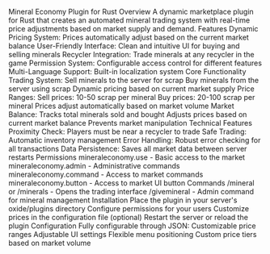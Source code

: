 Mineral Economy Plugin for Rust
Overview
A dynamic marketplace plugin for Rust that creates an automated mineral trading system with real-time price adjustments based on market supply and demand.
Features
Dynamic Pricing System: Prices automatically adjust based on the current market balance
User-Friendly Interface: Clean and intuitive UI for buying and selling minerals
Recycler Integration: Trade minerals at any recycler in the game
Permission System: Configurable access control for different features
Multi-Language Support: Built-in localization system
Core Functionality
Trading System:
Sell minerals to the server for scrap
Buy minerals from the server using scrap
Dynamic pricing based on current market supply
Price Ranges:
Sell prices: 10-50 scrap per mineral
Buy prices: 20-100 scrap per mineral
Prices adjust automatically based on market volume
Market Balance:
Tracks total minerals sold and bought
Adjusts prices based on current market balance
Prevents market manipulation
Technical Features
Proximity Check: Players must be near a recycler to trade
Safe Trading: Automatic inventory management
Error Handling: Robust error checking for all transactions
Data Persistence: Saves all market data between server restarts
Permissions
mineraleconomy.use - Basic access to the market
mineraleconomy.admin - Administrative commands
mineraleconomy.command - Access to market commands
mineraleconomy.button - Access to market UI button
Commands
/mineral or /minerals - Opens the trading interface
/givemineral - Admin command for mineral management
Installation
Place the plugin in your server's oxide/plugins directory
Configure permissions for your users
Customize prices in the configuration file (optional)
Restart the server or reload the plugin
Configuration
Fully configurable through JSON:
Customizable price ranges
Adjustable UI settings
Flexible menu positioning
Custom price tiers based on market volume
